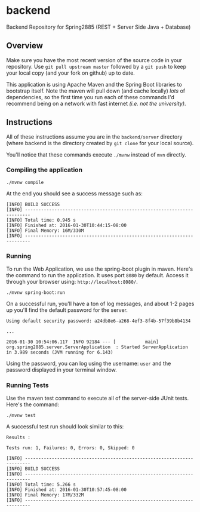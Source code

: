 # backend
Backend Repository for Spring2885 (REST + Server Side Java + Database)


## Overview
Make sure you have the most recent version of the source code in your repository.  Use ````git pull upstream master```` followed by a ````git push```` to keep your local copy (and your fork on github) up to date.

This application is using Apache Maven and the Spring Boot libraries to bootstrap itself.  Note the maven will pull down (and cache locally) *lots* of dependencies, so the first time you run each of these commands I'd recommend being on a network with fast internet *(i.e. not the university)*.

## Instructions

All of these instructions assume you are in the ````backend/server```` directory (where backend is the directory created by ````git clone```` for your local source).

You'll notice that these commands execute ````./mvnw```` instead of ````mvn```` directly.  
 
### Compiling the application
````./mvnw compile````

At the end you should see a success message such as:

````
[INFO] BUILD SUCCESS
[INFO] ------------------------------------------------------------------------
[INFO] Total time: 0.945 s
[INFO] Finished at: 2016-01-30T10:44:15-08:00
[INFO] Final Memory: 16M/330M
[INFO] ------------------------------------------------------------------------

````

### Running 

To run the Web Application, we use the spring-boot plugin in maven. Here's the command to run the application.  It uses port ````8080```` by default.  Access it through your browser using: ````http://localhost:8080/````.

````
./mvnw spring-boot:run
````

On a successful run, you'll have a ton of log messages, and about 1-2 pages up you'll find the default password for the server.

````
Using default security password: a24db8e6-a268-4ef3-8f4b-57f39b8b4134

...

2016-01-30 10:54:06.117  INFO 92184 --- [           main] org.spring2885.server.ServerApplication  : Started ServerApplication in 3.989 seconds (JVM running for 6.143)

````

Using the password, you can log using the username: ````user```` and the password displayed in your terminal window. 

### Running Tests

Use the maven test command to execute all of the server-side JUnit tests.  Here's the command:

````
./mvnw test
````

A successful test run should look similar to this:

````
Results :

Tests run: 1, Failures: 0, Errors: 0, Skipped: 0

[INFO] ------------------------------------------------------------------------
[INFO] BUILD SUCCESS
[INFO] ------------------------------------------------------------------------
[INFO] Total time: 5.266 s
[INFO] Finished at: 2016-01-30T10:57:45-08:00
[INFO] Final Memory: 17M/332M
[INFO] ------------------------------------------------------------------------
````
